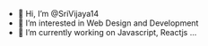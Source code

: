 - 👋 Hi, I’m @SriVijaya14
- 👀 I’m interested in Web Design and Development
- 🌱 I’m currently working on Javascript, Reactjs ...

<!---
SriVijaya14/SriVijaya14 is a ✨ special ✨ repository because its `README.md` (this file) appears on your GitHub profile.
You can click the Preview link to take a look at your changes.
--->

